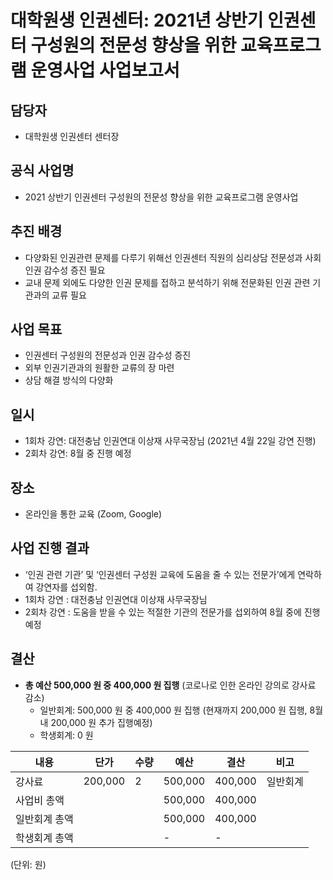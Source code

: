 대학원생 인권센터: 2021년 상반기 인권센터 구성원의 전문성 향상을 위한 교육프로그램 운영사업 사업보고서
===

## 담당자
- 대학원생 인권센터 센터장

## 공식 사업명
- 2021 상반기 인권센터 구성원의 전문성 향상을 위한 교육프로그램 운영사업

## 추진 배경
- 다양화된 인권관련 문제를 다루기 위해선 인권센터 직원의 심리상담 전문성과 사회 인권 감수성 증진 필요
- 교내 문제 외에도 다양한 인권 문제를 접하고 분석하기 위해 전문화된 인권 관련 기관과의 교류 필요

## 사업 목표
- 인권센터 구성원의 전문성과 인권 감수성 증진
- 외부 인권기관과의 원활한 교류의 장 마련
- 상담 해결 방식의 다양화

## 일시 
- 1회차 강연: 대전충남 인권연대 이상재 사무국장님 (2021년 4월 22일 강연 진행)
- 2회차 강연: 8월 중 진행 예정

## 장소 
- 온라인을 통한 교육 (Zoom, Google)

## 사업 진행 결과 
- ‘인권 관련 기관’ 및 ‘인권센터 구성원 교육에 도움을 줄 수 있는 전문가’에게 연락하여 강연자를 섭외함.
- 1회차 강연 : 대전충남 인권연대 이상재 사무국장님
- 2회차 강연 : 도움을 받을 수 있는 적절한 기관의 전문가를 섭외하여 8월 중에 진행 예정

## 결산
- **총 예산 500,000 원 중 400,000 원 집행** (코로나로 인한 온라인 강의로 강사료 감소)
    - 일반회계: 500,000 원 중 400,000 원 집행 (현재까지 200,000 원 집행, 8월 내 200,000 원 추가 집행예정)
    - 학생회계: 0 원

|   내용  |   단가  |   수량  |   예산  |   결산  |   비고  |
|---|---|---|---|---|---|
|   강사료  |   200,000  |   2  |   500,000  |   400,000  |   일반회계  |
|   사업비 총액  |      |      |   500,000  |   400,000  |      |
|   일반회계 총액  |     |     |   500,000  |   400,000  |     |
|   학생회계 총액  |     |     |  -   |  -   |     |

(단위: 원)
